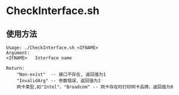 # CheckInterface.sh

## 使用方法

```
Usage: ./CheckInterface.sh <IFNAME>
Argument:
<IFNAME>   Interface name

Return:
	"Non-exist"  -- 接口不存在, 返回值为1 
	"InvalidArg" -- 参数错误，返回值为2
	网卡类型,如"Intel"、"Broadcom" -- 网卡存在时打印网卡品牌，返回值为0 

```

